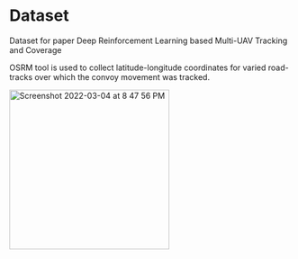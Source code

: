 # Dataset
Dataset for paper Deep Reinforcement Learning based Multi-UAV Tracking and Coverage

OSRM tool is used to collect latitude-longitude coordinates for varied road-tracks over which the convoy movement was tracked. 

<img width="284" alt="Screenshot 2022-03-04 at 8 47 56 PM" src="https://user-images.githubusercontent.com/60781655/156789763-39b15dfa-3ea3-4470-bdff-79ff53dfd904.png">
